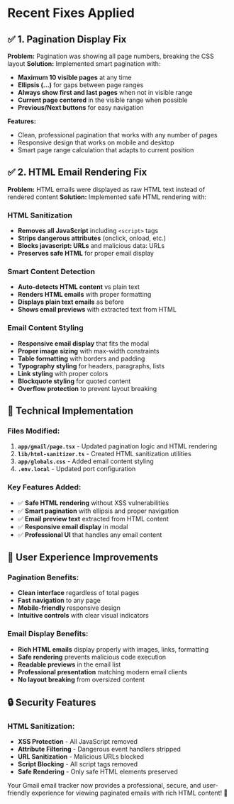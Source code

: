 # Recent Fixes Applied

## ✅ 1. Pagination Display Fix

**Problem:** Pagination was showing all page numbers, breaking the CSS layout
**Solution:** Implemented smart pagination with:

- **Maximum 10 visible pages** at any time
- **Ellipsis (...)** for gaps between page ranges
- **Always show first and last pages** when not in visible range
- **Current page centered** in the visible range when possible
- **Previous/Next buttons** for easy navigation

**Features:**
- Clean, professional pagination that works with any number of pages
- Responsive design that works on mobile and desktop
- Smart page range calculation that adapts to current position

## ✅ 2. HTML Email Rendering Fix

**Problem:** HTML emails were displayed as raw HTML text instead of rendered content
**Solution:** Implemented safe HTML rendering with:

### HTML Sanitization
- **Removes all JavaScript** including `<script>` tags
- **Strips dangerous attributes** (onclick, onload, etc.)
- **Blocks javascript: URLs** and malicious data: URLs
- **Preserves safe HTML** for proper email display

### Smart Content Detection
- **Auto-detects HTML content** vs plain text
- **Renders HTML emails** with proper formatting
- **Displays plain text emails** as before
- **Shows email previews** with extracted text from HTML

### Email Content Styling
- **Responsive email display** that fits the modal
- **Proper image sizing** with max-width constraints
- **Table formatting** with borders and padding
- **Typography styling** for headers, paragraphs, lists
- **Link styling** with proper colors
- **Blockquote styling** for quoted content
- **Overflow protection** to prevent layout breaking

## 🔧 Technical Implementation

### Files Modified:
1. **`app/gmail/page.tsx`** - Updated pagination logic and HTML rendering
2. **`lib/html-sanitizer.ts`** - Created HTML sanitization utilities
3. **`app/globals.css`** - Added email content styling
4. **`.env.local`** - Updated port configuration

### Key Features Added:
- ✅ **Safe HTML rendering** without XSS vulnerabilities
- ✅ **Smart pagination** with ellipsis and proper navigation
- ✅ **Email preview text** extracted from HTML content
- ✅ **Responsive email display** in modal
- ✅ **Professional UI** that handles any email content

## 🚀 User Experience Improvements

### Pagination Benefits:
- **Clean interface** regardless of total pages
- **Fast navigation** to any page
- **Mobile-friendly** responsive design
- **Intuitive controls** with clear visual indicators

### Email Display Benefits:
- **Rich HTML emails** display properly with images, links, formatting
- **Safe rendering** prevents malicious code execution
- **Readable previews** in the email list
- **Professional presentation** matching modern email clients
- **No layout breaking** from oversized content

## 🔒 Security Features

### HTML Sanitization:
- **XSS Protection** - All JavaScript removed
- **Attribute Filtering** - Dangerous event handlers stripped
- **URL Sanitization** - Malicious URLs blocked
- **Script Blocking** - All script tags removed
- **Safe Rendering** - Only safe HTML elements preserved

Your Gmail email tracker now provides a professional, secure, and user-friendly experience for viewing paginated emails with rich HTML content! 🎉